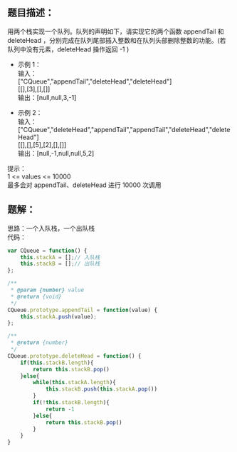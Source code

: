 ## 题目描述：
用两个栈实现一个队列。队列的声明如下，请实现它的两个函数 appendTail 和 deleteHead ，分别完成在队列尾部插入整数和在队列头部删除整数的功能。(若队列中没有元素，deleteHead 操作返回 -1 )  

* 示例 1：  
输入：  
["CQueue","appendTail","deleteHead","deleteHead"]  
[[],[3],[],[]]  
输出：[null,null,3,-1]  

* 示例 2：  
输入：  
["CQueue","deleteHead","appendTail","appendTail","deleteHead","deleteHead"]  
[[],[],[5],[2],[],[]]  
输出：[null,-1,null,null,5,2]  

提示：  
1 <= values <= 10000  
最多会对 appendTail、deleteHead 进行 10000 次调用

## 题解：  
思路：一个入队栈，一个出队栈  
代码：  
```javascript
var CQueue = function() {
    this.stackA = [];// 入队栈
    this.stackB = [];// 出队栈
};

/** 
 * @param {number} value
 * @return {void}
 */
CQueue.prototype.appendTail = function(value) {
    this.stackA.push(value);
};

/**
 * @return {number}
 */
CQueue.prototype.deleteHead = function() {
    if(this.stackB.length){
        return this.stackB.pop()
    }else{
        while(this.stackA.length){
            this.stackB.push(this.stackA.pop())
        }
        if(!this.stackB.length){
            return -1
        }else{
            return this.stackB.pop()
        }
    }
}
```